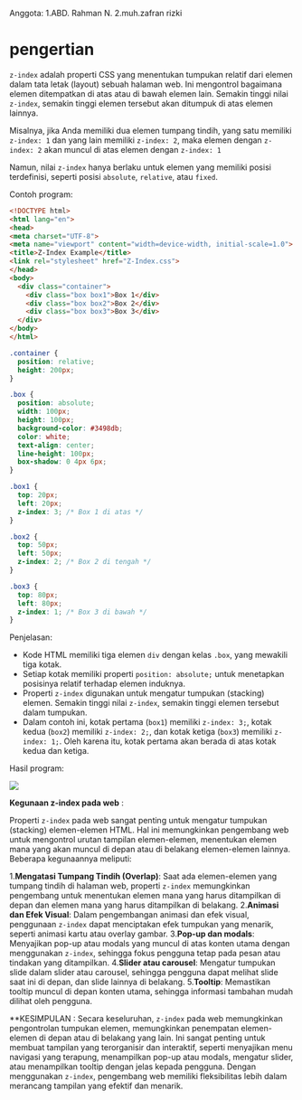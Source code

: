 Anggota:
1.ABD. Rahman N.
2.muh.zafran rizki

# pengertian
`z-index` adalah properti CSS yang menentukan tumpukan relatif dari elemen dalam tata letak (layout) sebuah halaman web. Ini mengontrol bagaimana elemen ditempatkan di atas atau di bawah elemen lain. Semakin tinggi nilai `z-index`, semakin tinggi elemen tersebut akan ditumpuk di atas elemen lainnya.

Misalnya, jika Anda memiliki dua elemen tumpang tindih, yang satu memiliki `z-index: 1` dan yang lain memiliki `z-index: 2`, maka elemen dengan `z-index: 2` akan muncul di atas elemen dengan `z-index: 1`

Namun, nilai `z-index` hanya berlaku untuk elemen yang memiliki posisi terdefinisi, seperti posisi `absolute`, `relative`, atau `fixed`.

Contoh program:
```html
<!DOCTYPE html>
<html lang="en">
<head>
<meta charset="UTF-8">
<meta name="viewport" content="width=device-width, initial-scale=1.0">
<title>Z-Index Example</title>
<link rel="stylesheet" href="Z-Index.css">
</head>
<body>
  <div class="container">
    <div class="box box1">Box 1</div>
    <div class="box box2">Box 2</div>
    <div class="box box3">Box 3</div>
  </div>
</body>
</html>

```

```css
.container {
  position: relative;
  height: 200px;
}

.box {
  position: absolute;
  width: 100px;
  height: 100px;
  background-color: #3498db;
  color: white;
  text-align: center;
  line-height: 100px;
  box-shadow: 0 4px 6px;
}

.box1 {
  top: 20px;
  left: 20px;
  z-index: 3; /* Box 1 di atas */
}

.box2 {
  top: 50px;
  left: 50px;
  z-index: 2; /* Box 2 di tengah */
}

.box3 {
  top: 80px;
  left: 80px;
  z-index: 1; /* Box 3 di bawah */
}
```

Penjelasan:
- Kode HTML memiliki tiga elemen `div` dengan kelas `.box`, yang mewakili tiga kotak.
- Setiap kotak memiliki properti `position: absolute;` untuk menetapkan posisinya relatif terhadap elemen induknya.
-  Properti `z-index` digunakan untuk mengatur tumpukan (stacking) elemen. Semakin tinggi nilai `z-index`, semakin tinggi elemen tersebut dalam tumpukan.
- Dalam contoh ini, kotak pertama (`box1`) memiliki `z-index: 3;`, kotak kedua (`box2`) memiliki `z-index: 2;`, dan kotak ketiga (`box3`) memiliki `z-index: 1;`. Oleh karena itu, kotak pertama akan berada di atas kotak kedua dan ketiga.

Hasil program:

![](aset/Screenshot_20240418-140559_Acode.jpg)

**Kegunaan z-index pada web** :

Properti `z-index` pada web sangat penting untuk mengatur tumpukan (stacking) elemen-elemen HTML. Hal ini memungkinkan pengembang web untuk mengontrol urutan tampilan elemen-elemen, menentukan elemen mana yang akan muncul di depan atau di belakang elemen-elemen lainnya. Beberapa kegunaannya meliputi:

1.**Mengatasi Tumpang Tindih (Overlap)**: Saat ada elemen-elemen yang tumpang tindih di halaman web, properti `z-index` memungkinkan pengembang untuk menentukan elemen mana yang harus ditampilkan di depan dan elemen mana yang harus ditampilkan di belakang.
2.**Animasi dan Efek Visual**: Dalam pengembangan animasi dan efek visual, penggunaan `z-index` dapat menciptakan efek tumpukan yang menarik, seperti animasi kartu atau overlay gambar.
3.**Pop-up dan modals**: Menyajikan pop-up atau modals yang muncul di atas konten utama dengan menggunakan `z-index`, sehingga fokus pengguna tetap pada pesan atau tindakan yang ditampilkan.
4.**Slider atau carousel**: Mengatur tumpukan slide dalam slider atau carousel, sehingga pengguna dapat melihat slide saat ini di depan, dan slide lainnya di belakang.
5.**Tooltip**: Memastikan tooltip muncul di depan konten utama, sehingga informasi tambahan mudah dilihat oleh pengguna.

**KESIMPULAN :
Secara keseluruhan, `z-index` pada web memungkinkan pengontrolan tumpukan elemen, memungkinkan penempatan elemen-elemen di depan atau di belakang yang lain. Ini sangat penting untuk membuat tampilan yang terorganisir dan interaktif, seperti menyajikan menu navigasi yang terapung, menampilkan pop-up atau modals, mengatur slider, atau menampilkan tooltip dengan jelas kepada pengguna. Dengan menggunakan `z-index`, pengembang web memiliki fleksibilitas lebih dalam merancang tampilan yang efektif dan menarik.

